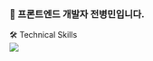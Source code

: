 ### 👋 프론트엔드 개발자 전병민입니다.

<!--
**byeongminn/byeongminn** is a ✨ _special_ ✨ repository because its `README.md` (this file) appears on your GitHub profile.

Here are some ideas to get you started:

- 🔭 I’m currently working on ...
- 🌱 I’m currently learning ...
- 👯 I’m looking to collaborate on ...
- 🤔 I’m looking for help with ...
- 💬 Ask me about ...
- 📫 How to reach me: ...
- 😄 Pronouns: ...
- ⚡ Fun fact: ...
-->
🛠 Technical Skills
<br />
<img src="https://img.shields.io/badge/Javascript-F7DF1E?style=for-the-badge&logo=Javascript&logoColor=black">
